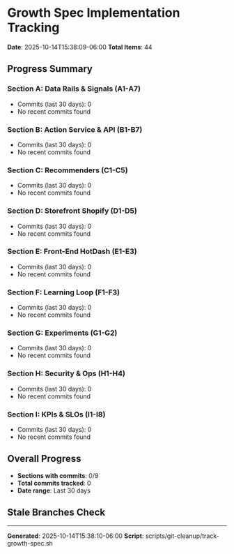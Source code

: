 # Growth Spec Implementation Tracking
**Date**: 2025-10-14T15:38:09-06:00
**Total Items**: 44

## Progress Summary

### Section A: Data Rails & Signals (A1-A7)
- Commits (last 30 days): 0
- No recent commits found

### Section B: Action Service & API (B1-B7)
- Commits (last 30 days): 0
- No recent commits found

### Section C: Recommenders (C1-C5)
- Commits (last 30 days): 0
- No recent commits found

### Section D: Storefront Shopify (D1-D5)
- Commits (last 30 days): 0
- No recent commits found

### Section E: Front-End HotDash (E1-E3)
- Commits (last 30 days): 0
- No recent commits found

### Section F: Learning Loop (F1-F3)
- Commits (last 30 days): 0
- No recent commits found

### Section G: Experiments (G1-G2)
- Commits (last 30 days): 0
- No recent commits found

### Section H: Security & Ops (H1-H4)
- Commits (last 30 days): 0
- No recent commits found

### Section I: KPIs & SLOs (I1-I8)
- Commits (last 30 days): 0
- No recent commits found

## Overall Progress
- **Sections with commits**: 0/9
- **Total commits tracked**: 0
- **Date range**: Last 30 days

## Stale Branches Check


---
**Generated**: 2025-10-14T15:38:10-06:00
**Script**: scripts/git-cleanup/track-growth-spec.sh
